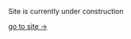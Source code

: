 Site is currently under construction

[go to site ->](https://krishanmihiranga.github.io/ "Krishan.portfolio")
